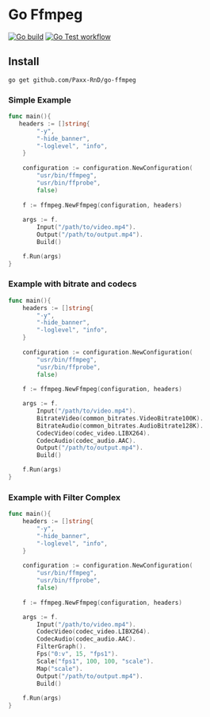 # Go Ffmpeg

[![Go build](https://github.com/Paxx-RnD/go-ffmpeg/actions/workflows/go-build.yml/badge.svg)](https://github.com/Paxx-RnD/go-ffmpeg/actions/workflows/go-build.yml)
[![Go Test workflow](https://github.com/Paxx-RnD/go-ffmpeg/actions/workflows/go-test.yml/badge.svg)](https://github.com/Paxx-RnD/go-ffmpeg/actions/workflows/go-test.yml)

## Install
```
go get github.com/Paxx-RnD/go-ffmpeg
```

### Simple Example 
```go
func main(){
   headers := []string{
		"-y",
		"-hide_banner",
		"-loglevel", "info",
	}
    
    configuration := configuration.NewConfiguration(
		"usr/bin/ffmpeg",
		"usr/bin/ffprobe",
		false)
        
    f := ffmpeg.NewFfmpeg(configuration, headers)
    
    args := f.
        Input("/path/to/video.mp4").
        Output("/path/to/output.mp4").
        Build()

    f.Run(args)
}
```
### Example with bitrate and codecs
```go
func main(){
    headers := []string{
		"-y",
		"-hide_banner",
		"-loglevel", "info",
	}
    
    configuration := configuration.NewConfiguration(
		"usr/bin/ffmpeg",
		"usr/bin/ffprobe",
		false)
        
    f := ffmpeg.NewFfmpeg(configuration, headers)

    args := f.
        Input("/path/to/video.mp4").
        BitrateVideo(common_bitrates.VideoBitrate100K).
        BitrateAudio(common_bitrates.AudioBitrate128K).
        CodecVideo(codec_video.LIBX264).
        CodecAudio(codec_audio.AAC).
        Output("/path/to/output.mp4").
        Build()

    f.Run(args)
}
```
### Example with Filter Complex
```go
func main(){
    headers := []string{
		"-y",
		"-hide_banner",
		"-loglevel", "info",
	}
    
    configuration := configuration.NewConfiguration(
		"usr/bin/ffmpeg",
		"usr/bin/ffprobe",
		false)
        
    f := ffmpeg.NewFfmpeg(configuration, headers)

    args := f.
        Input("/path/to/video.mp4").
        CodecVideo(codec_video.LIBX264).
        CodecAudio(codec_audio.AAC).
        FilterGraph().
        Fps("0:v", 15, "fps1").
        Scale("fps1", 100, 100, "scale").
        Map("scale").
        Output("/path/to/output.mp4").
        Build()
        
    f.Run(args)
}
```
